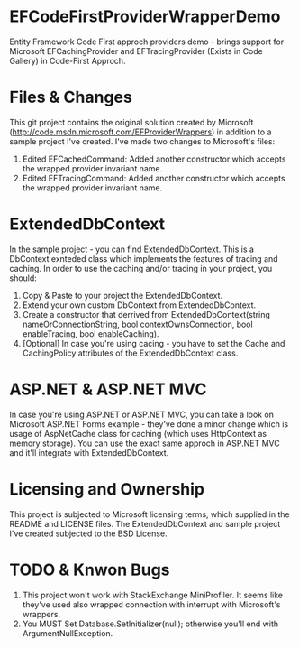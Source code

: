 EFCodeFirstProviderWrapperDemo
==============================

Entity Framework Code First approch providers demo - brings support for Microsoft EFCachingProvider and EFTracingProvider (Exists in Code Gallery) in Code-First Approch.

Files & Changes
==============================

This git project contains the original solution created by Microsoft (http://code.msdn.microsoft.com/EFProviderWrappers) in addition to a sample project I've created.
I've made two changes to Microsoft's files:
1. Edited EFCachedCommand: Added another constructor which accepts the wrapped provider invariant name.
2. Edited EFTracingCommand: Added another constructor which accepts the wrapped provider invariant name.

ExtendedDbContext
==============================

In the sample project - you can find ExtendedDbContext. This is a DbContext exnteded class which implements the features of tracing and caching.
In order to use the caching and/or tracing in your project, you should:
1. Copy & Paste to your project the ExtendedDbContext.
2. Extend your own custom DbContext from ExtendedDbContext.
3. Create a constructor that derrived from ExtendedDbContext(string nameOrConnectionString, bool contextOwnsConnection, bool enableTracing, bool enableCaching).
4. [Optional] In case you're using cacing - you have to set the Cache and CachingPolicy attributes of the ExtendedDbContext class.

ASP.NET & ASP.NET MVC
==============================
In case you're using ASP.NET or ASP.NET MVC, you can take a look on Microsoft ASP.NET Forms example - they've done a minor change which is usage of AspNetCache class for caching (which uses HttpContext as memory storage).
You can use the exact same approch in ASP.NET MVC and it'll integrate with ExtendedDbContext.

Licensing and Ownership
==============================
This project is subjected to Microsoft licensing terms, which supplied in the README and LICENSE files.
The ExtendedDbContext and sample project I've created subjected to the BSD License.

TODO & Knwon Bugs
==============================
1. This project won't work with StackExchange MiniProfiler. It seems like they've used also wrapped connection with interrupt with Microsoft's wrappers.
2. You MUST Set Database.SetInitializer<MyDbContext>(null); otherwise you'll end with ArgumentNullException.